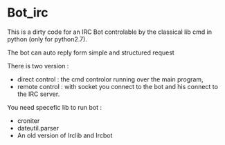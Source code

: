 # Bot_irc

This is a dirty code for an IRC Bot controlable by the classical lib cmd in python (only for python2.7).

The bot can auto reply form simple and structured request

There is two version :
  - direct control : the cmd controlor running over the main program,
  - remote control : with socket you connect to the bot and his connect to the IRC server.

You need specefic lib to run bot :
  - croniter
  - dateutil.parser
  - An old version of Irclib and Ircbot
